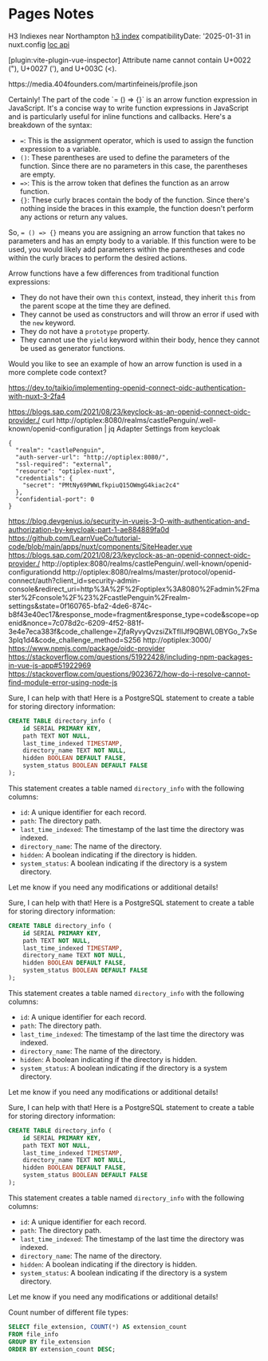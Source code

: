 # Pages Notes
H3 Indiexes near Northampton 
[h3 index](https://h3geo.org/#hex=882a1224b7fffff%2C+882a1224b3fffff%2C+882a1224b1fffff%2C+882a1224b5fffff%2C+882a135a49fffff%2C+882a135a4bfffff%2C+882a135a41fffff%2C+882a135a43fffff%2C+882a135a5dfffff%2C+882a135a59fffff%2C+882a135165fffff%2C+882a13516dfffff%2C+882a1224bbfffff%2C+882a1224bdfffff%2C+882a135a51fffff%2C+882a135a5bfffff%2C+882a135167fffff%2C+882a135a55fffff)
compatibilityDate: '2025-01-31 in nuxt.config
[loc api](https://pages.rjo.me/api/loc?h3index=882a1224b7fffff)

[plugin:vite-plugin-vue-inspector] Attribute name cannot contain U+0022 ("), U+0027 ('), and U+003C (<).
<p>https://media.404founders.com/martinfeineis/profile.json</p>
Certainly! The part of the code `= () => {}` is an arrow function expression in JavaScript. It's a concise way to write function expressions in JavaScript and is particularly useful for inline functions and callbacks. Here's a breakdown of the syntax:

- `=`: This is the assignment operator, which is used to assign the function expression to a variable.
- `()`: These parentheses are used to define the parameters of the function. Since there are no parameters in this case, the parentheses are empty.
- `=>`: This is the arrow token that defines the function as an arrow function.
- `{}`: These curly braces contain the body of the function. Since there's nothing inside the braces in this example, the function doesn't perform any actions or return any values.

So, `= () => {}` means you are assigning an arrow function that takes no parameters and has an empty body to a variable. If this function were to be used, you would likely add parameters within the parentheses and code within the curly braces to perform the desired actions.

Arrow functions have a few differences from traditional function expressions:
- They do not have their own `this` context, instead, they inherit `this` from the parent scope at the time they are defined.
- They cannot be used as constructors and will throw an error if used with the `new` keyword.
- They do not have a `prototype` property.
- They cannot use the `yield` keyword within their body, hence they cannot be used as generator functions.

Would you like to see an example of how an arrow function is used in a more complete code context?



https://dev.to/taikio/implementing-openid-connect-oidc-authentication-with-nuxt-3-2fa4

https://blogs.sap.com/2021/08/23/keyclock-as-an-openid-connect-oidc-provider./
curl http://optiplex:8080/realms/castlePenguin/.well-known/openid-configuration | jq
Adapter Settings from keycloak
```
{
  "realm": "castlePenguin",
  "auth-server-url": "http://optiplex:8080/",
  "ssl-required": "external",
  "resource": "optiplex-nuxt",
  "credentials": {
    "secret": "PMtNy69PWWLfkpiuQ15OWmgG4kiac2c4"
  },
  "confidential-port": 0
}
```
https://blog.devgenius.io/security-in-vuejs-3-0-with-authentication-and-authorization-by-keycloak-part-1-ae884889fa0d
https://github.com/LearnVueCo/tutorial-code/blob/main/apps/nuxt/components/SiteHeader.vue
https://blogs.sap.com/2021/08/23/keyclock-as-an-openid-connect-oidc-provider./
http://optiplex:8080/realms/castlePenguin/.well-known/openid-configurationdd
http://optiplex:8080/realms/master/protocol/openid-connect/auth?client_id=security-admin-console&redirect_uri=http%3A%2F%2Foptiplex%3A8080%2Fadmin%2Fmaster%2Fconsole%2F%23%2FcastlePenguin%2Frealm-settings&state=0f160765-bfa2-4de6-874c-b8f43e40ec17&response_mode=fragment&response_type=code&scope=openid&nonce=7c078d2c-6209-4f52-881f-3e4e7eca383f&code_challenge=ZjfaRyvyQvzsiZkTflIJf9QBWL0BYGo_7xSe3plq1d4&code_challenge_method=S256
http://optiplex:3000/
https://www.npmjs.com/package/oidc-provider
https://stackoverflow.com/questions/51922428/including-npm-packages-in-vue-js-app#51922969
https://stackoverflow.com/questions/9023672/how-do-i-resolve-cannot-find-module-error-using-node-js


Sure, I can help with that! Here is a PostgreSQL statement to create a table for storing directory information:

```sql
CREATE TABLE directory_info (
    id SERIAL PRIMARY KEY,
    path TEXT NOT NULL,
    last_time_indexed TIMESTAMP,
    directory_name TEXT NOT NULL,
    hidden BOOLEAN DEFAULT FALSE,
    system_status BOOLEAN DEFAULT FALSE
);
```

This statement creates a table named `directory_info` with the following columns:
- `id`: A unique identifier for each record.
- `path`: The directory path.
- `last_time_indexed`: The timestamp of the last time the directory was indexed.
- `directory_name`: The name of the directory.
- `hidden`: A boolean indicating if the directory is hidden.
- `system_status`: A boolean indicating if the directory is a system directory.

Let me know if you need any modifications or additional details!

Sure, I can help with that! Here is a PostgreSQL statement to create a table for storing directory information:

```sql
CREATE TABLE directory_info (
    id SERIAL PRIMARY KEY,
    path TEXT NOT NULL,
    last_time_indexed TIMESTAMP,
    directory_name TEXT NOT NULL,
    hidden BOOLEAN DEFAULT FALSE,
    system_status BOOLEAN DEFAULT FALSE
);
```

This statement creates a table named `directory_info` with the following columns:
- `id`: A unique identifier for each record.
- `path`: The directory path.
- `last_time_indexed`: The timestamp of the last time the directory was indexed.
- `directory_name`: The name of the directory.
- `hidden`: A boolean indicating if the directory is hidden.
- `system_status`: A boolean indicating if the directory is a system directory.

Let me know if you need any modifications or additional details!

Sure, I can help with that! Here is a PostgreSQL statement to create a table for storing directory information:

```sql
CREATE TABLE directory_info (
    id SERIAL PRIMARY KEY,
    path TEXT NOT NULL,
    last_time_indexed TIMESTAMP,
    directory_name TEXT NOT NULL,
    hidden BOOLEAN DEFAULT FALSE,
    system_status BOOLEAN DEFAULT FALSE
);
```

This statement creates a table named `directory_info` with the following columns:
- `id`: A unique identifier for each record.
- `path`: The directory path.
- `last_time_indexed`: The timestamp of the last time the directory was indexed.
- `directory_name`: The name of the directory.
- `hidden`: A boolean indicating if the directory is hidden.
- `system_status`: A boolean indicating if the directory is a system directory.

Let me know if you need any modifications or additional details!


Count number of different file types:
```sql
SELECT file_extension, COUNT(*) AS extension_count
FROM file_info
GROUP BY file_extension
ORDER BY extension_count DESC;
```
